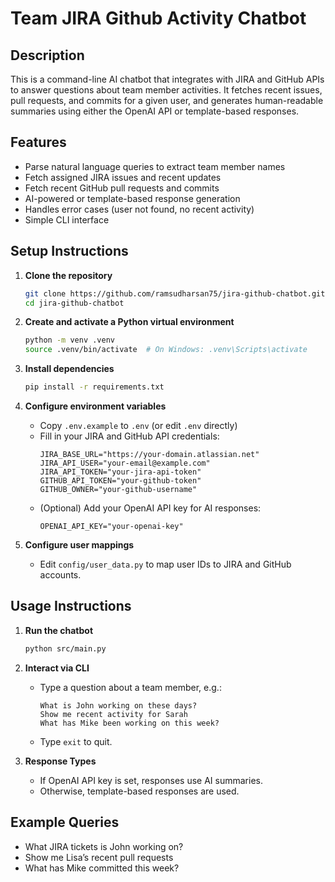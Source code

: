 # Team JIRA Github Activity Chatbot

## Description

This is a command-line AI chatbot that integrates with JIRA and GitHub APIs to answer questions about team member activities. It fetches recent issues, pull requests, and commits for a given user, and generates human-readable summaries using either the OpenAI API or template-based responses.

## Features

- Parse natural language queries to extract team member names
- Fetch assigned JIRA issues and recent updates
- Fetch recent GitHub pull requests and commits
- AI-powered or template-based response generation
- Handles error cases (user not found, no recent activity)
- Simple CLI interface

## Setup Instructions

1. **Clone the repository**

   ```sh
   git clone https://github.com/ramsudharsan75/jira-github-chatbot.git
   cd jira-github-chatbot
   ```

2. **Create and activate a Python virtual environment**

   ```sh
   python -m venv .venv
   source .venv/bin/activate  # On Windows: .venv\Scripts\activate
   ```

3. **Install dependencies**

   ```sh
   pip install -r requirements.txt
   ```

4. **Configure environment variables**

   - Copy `.env.example` to `.env` (or edit `.env` directly)
   - Fill in your JIRA and GitHub API credentials:
     ```
     JIRA_BASE_URL="https://your-domain.atlassian.net"
     JIRA_API_USER="your-email@example.com"
     JIRA_API_TOKEN="your-jira-api-token"
     GITHUB_API_TOKEN="your-github-token"
     GITHUB_OWNER="your-github-username"
     ```
   - (Optional) Add your OpenAI API key for AI responses:
     ```
     OPENAI_API_KEY="your-openai-key"
     ```

5. **Configure user mappings**
   - Edit `config/user_data.py` to map user IDs to JIRA and GitHub accounts.

## Usage Instructions

1. **Run the chatbot**

   ```sh
   python src/main.py
   ```

2. **Interact via CLI**

   - Type a question about a team member, e.g.:
     ```
     What is John working on these days?
     Show me recent activity for Sarah
     What has Mike been working on this week?
     ```
   - Type `exit` to quit.

3. **Response Types**
   - If OpenAI API key is set, responses use AI summaries.
   - Otherwise, template-based responses are used.

## Example Queries

- What JIRA tickets is John working on?
- Show me Lisa’s recent pull requests
- What has Mike committed this week?
